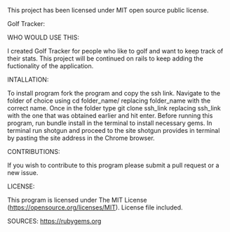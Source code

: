 This project has been licensed under MIT open source public license.

Golf Tracker:

WHO WOULD USE THIS:

I created Golf Tracker for people who like to golf and want to keep track of their stats. This project will be continued on rails to keep adding the fuctionality of the application.


INTALLATION:

To install program fork the program and copy the ssh link. Navigate to the folder of choice using cd folder_name/ replacing folder_name with the correct name. Once in the folder type git clone ssh_link replacing ssh_link with the one that was obtained earlier and hit enter. Before running this program, run bundle install in the terminal to install necessary gems. In terminal run shotgun and proceed to the site shotgun provides in terminal by pasting the site address in the Chrome browser.

CONTRIBUTIONS:

If you wish to contribute to this program please submit a pull request or a new issue.

LICENSE:

This program is licensed under The MIT License (https://opensource.org/licenses/MIT). License file included.

SOURCES:
https://rubygems.org

